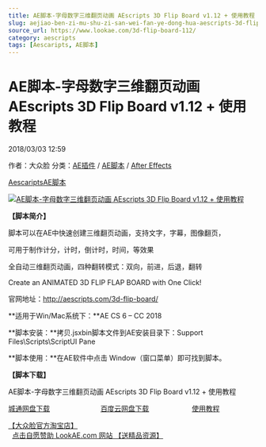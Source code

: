 ```yaml
---
title: AE脚本-字母数字三维翻页动画 AEscripts 3D Flip Board v1.12 + 使用教程
slug: aejiao-ben-zi-mu-shu-zi-san-wei-fan-ye-dong-hua-aescripts-3d-flip-board-v1-12-shi-yong-jiao-cheng
source_url: https://www.lookae.com/3d-flip-board-112/
category: aescripts
tags: [Aescaripts, AE脚本]
---
```

# AE脚本-字母数字三维翻页动画 AEscripts 3D Flip Board v1.12 + 使用教程

2018/03/03 12:59

作者：大众脸
分类：[AE插件](https://www.lookae.com/after-effects/aechajian/) / [AE脚本](https://www.lookae.com/after-effects/aescripts/) / [After Effects](https://www.lookae.com/after-effects/)

[Aescaripts](https://www.lookae.com/tag/aescaripts/)[AE脚本](https://www.lookae.com/tag/ae%e8%84%9a%e6%9c%ac/)

[![AE脚本-字母数字三维翻页动画 AEscripts 3D Flip Board v1.12 + 使用教程](https://www.lookae.com/wp-content/uploads/2017/05/3D-Flip-Board.jpg "AE脚本-字母数字三维翻页动画 AEscripts 3D Flip Board v1.12 + 使用教程-LookAE.com")](https://www.lookae.com/wp-content/uploads/2017/05/3D-Flip-Board.jpg)

**【脚本简介】**

脚本可以在AE中快速创建三维翻页动画，支持文字，字幕，图像翻页，

可用于制作计分，计时，倒计时，时间，等效果

全自动三维翻页动画，四种翻转模式：双向，前进，后退，翻转

Create an ANIMATED 3D FLIP FLAP BOARD with One Click!

官网地址：http://aescripts.com/3d-flip-board/

**适用于Win/Mac系统下：**AE CS 6 – CC 2018

**脚本安装：**拷贝.jsxbin脚本文件到AE安装目录下：Support Files\Scripts\ScriptUI Pane

**脚本使用：**在AE软件中点击 Window（窗口菜单）即可找到脚本。

**【脚本下载】**

AE脚本-字母数字三维翻页动画 AEscripts 3D Flip Board v1.12 + 使用教程

[城通网盘下载](https://lookae.ctfile.com/fs/680462-239504171)                          [百度云网盘下载](https://pan.baidu.com/s/1qZIwxqO)                      [使用教程](https://lookae.ctfile.com/fs/680462-201724557)

[【大众脸官方淘宝店】](https://lookae.taobao.com/)                [点击自愿赞助 LookAE.com 网站 【送精品资源】](https://www.lookae.com/sponsor/)
